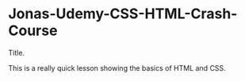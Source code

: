 # Jonas-Udemy-CSS-HTML-Crash-Course

Title.

This is a really quick lesson showing the basics of HTML and CSS.
